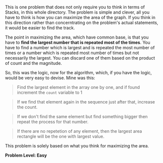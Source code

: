 This is one problem that does not only require you to think in terms of Stacks, in this whole directory. The problem is simple and clever, all you have to think is how you can maximize the area of the graph. If you think in this direction rather than concerntrating on the problem's actual statements, it would be easier to find the track.

The point in maximizing the area, which have common base, is that you have to **find the largest number that is repeated most of the times**. You have to find a number which is largest and is repeated the most number of times or a number which is repeated most number of times but not necessarily the largest. You can discard one of them based on the product of count and the magnitude.

So, this was the logic, now for the algorithm, which, if you have the logic, would be very easy to devise. Mine was this:

> Find the largest element in the array one by one, and if found increment the `count` variable to 1

> If we find that element again in the sequence just after that, increase the count.

> If we don't find the same element but find something bigger then repeat the process for that number.

> If there are no repetetion of any element, then the largest area rectangle will be the one with largest value.

This problem is solely based on what you think for maximizing the area. 

**Problem Level: Easy**
